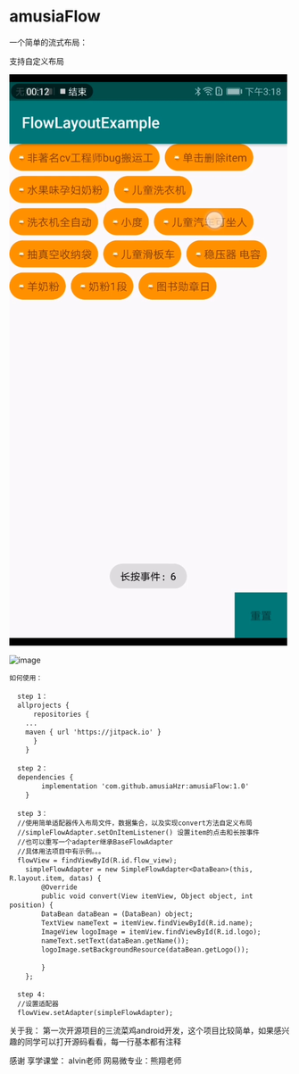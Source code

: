 # amusiaFlow
一个简单的流式布局：

支持自定义布局

![image](https://github.com/amusiaHzr/amusiaFlow/blob/master/flow.jpg)
	
	
![image](https://github.com/amusiaHzr/amusiaFlow/blob/master/flow.gif)


	如何使用：

	  step 1：
	  allprojects {
	      repositories {
		...
		maven { url 'https://jitpack.io' }
	      }
	    }

	  step 2：
	  dependencies {
			implementation 'com.github.amusiaHzr:amusiaFlow:1.0'
		}

	  step 3：
	  //使用简单适配器传入布局文件，数据集合，以及实现convert方法自定义布局
	  //simpleFlowAdapter.setOnItemListener() 设置item的点击和长按事件
	  //也可以重写一个adapter继承BaseFlowAdapter
	  //具体用法项目中有示例。。。
	  flowView = findViewById(R.id.flow_view);
		simpleFlowAdapter = new SimpleFlowAdapter<DataBean>(this, R.layout.item, datas) {
		    @Override
		    public void convert(View itemView, Object object, int position) {
			DataBean dataBean = (DataBean) object;
			TextView nameText = itemView.findViewById(R.id.name);
			ImageView logoImage = itemView.findViewById(R.id.logo);
			nameText.setText(dataBean.getName());
			logoImage.setBackgroundResource(dataBean.getLogo());

		    }
		};

	  step 4:
	  //设置适配器
	  flowView.setAdapter(simpleFlowAdapter);

关于我：
第一次开源项目的三流菜鸡android开发，这个项目比较简单，如果感兴趣的同学可以打开源码看看，每一行基本都有注释


感谢 
享学课堂： alvin老师
网易微专业：熊翔老师


